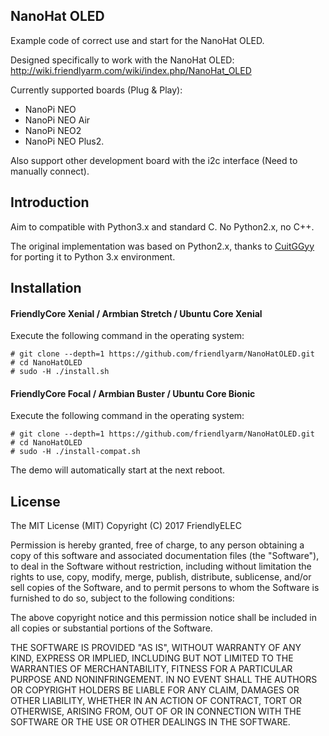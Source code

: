 ## **NanoHat OLED**

Example code of correct use and start for the NanoHat OLED.

Designed specifically to work with the NanoHat OLED:
http://wiki.friendlyarm.com/wiki/index.php/NanoHat_OLED

Currently supported boards (Plug & Play):
* NanoPi NEO
* NanoPi NEO Air
* NanoPi NEO2
* NanoPi NEO Plus2.

Also support other development board with the i2c interface (Need to manually connect).


## Introduction

Aim to compatible with Python3.x and standard C. No Python2.x, no C++.

The original implementation was based on Python2.x, thanks to [CuitGGyy](https://github.com/CuitGGyy/NanoHatOLED) for porting it to Python 3.x environment.


## Installation

#### FriendlyCore Xenial / Armbian Stretch / Ubuntu Core Xenial
Execute the following command in the operating system:

```
# git clone --depth=1 https://github.com/friendlyarm/NanoHatOLED.git
# cd NanoHatOLED
# sudo -H ./install.sh
```

#### FriendlyCore Focal / Armbian Buster / Ubuntu Core Bionic
Execute the following command in the operating system:

```
# git clone --depth=1 https://github.com/friendlyarm/NanoHatOLED.git
# cd NanoHatOLED
# sudo -H ./install-compat.sh
```

The demo will automatically start at the next reboot.


## License

The MIT License (MIT)
Copyright (C) 2017 FriendlyELEC

Permission is hereby granted, free of charge, to any person obtaining a copy
of this software and associated documentation files (the "Software"), to deal
in the Software without restriction, including without limitation the rights
to use, copy, modify, merge, publish, distribute, sublicense, and/or sell
copies of the Software, and to permit persons to whom the Software is
furnished to do so, subject to the following conditions:

The above copyright notice and this permission notice shall be included in
all copies or substantial portions of the Software.

THE SOFTWARE IS PROVIDED "AS IS", WITHOUT WARRANTY OF ANY KIND, EXPRESS OR
IMPLIED, INCLUDING BUT NOT LIMITED TO THE WARRANTIES OF MERCHANTABILITY,
FITNESS FOR A PARTICULAR PURPOSE AND NONINFRINGEMENT. IN NO EVENT SHALL THE
AUTHORS OR COPYRIGHT HOLDERS BE LIABLE FOR ANY CLAIM, DAMAGES OR OTHER
LIABILITY, WHETHER IN AN ACTION OF CONTRACT, TORT OR OTHERWISE, ARISING FROM,
OUT OF OR IN CONNECTION WITH THE SOFTWARE OR THE USE OR OTHER DEALINGS IN
THE SOFTWARE.
